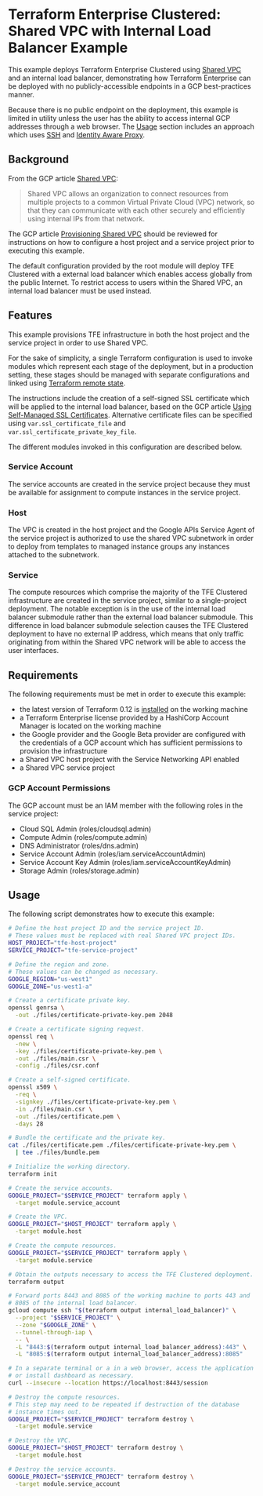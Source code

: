 # Terraform Enterprise Clustered: Shared VPC with Internal Load Balancer Example

This example deploys Terraform Enterprise Clustered using
[Shared VPC][shared-vpc] and an internal load balancer, demonstrating
how Terraform Enterprise can be deployed with no publicly-accessible endpoints in a GCP best-practices manner.

Because there is no public endpoint on the deployment, this example is
limited in utility unless the user has the ability to access internal
GCP addresses through a web browser. The [Usage](#usage) section
includes an approach which uses [SSH][ssh] and
[Identity Aware Proxy][iap].

## Background

From the GCP article [Shared VPC][shared-vpc]:

> Shared VPC allows an organization to connect resources from multiple
> projects to a common Virtual Private Cloud (VPC) network, so that they
> can communicate with each other securely and efficiently using
> internal IPs from that network.

The GCP article [Provisioning Shared VPC][provisioning-shared-vpc]
should be reviewed for instructions on how to configure a host project
and a service project prior to executing this example.

The default configuration provided by the root module will deploy TFE
Clustered with a external load balancer which enables access globally
from the public Internet. To restrict access to users within the Shared
VPC, an internal load balancer must be used instead.

## Features

This example provisions TFE infrastructure in both the host project and
the service project in order to use Shared VPC.

For the sake of simplicity, a single Terraform configuration is used to
invoke modules which represent each stage of the deployment, but in
a production setting, these stages should be managed with separate
configurations and linked using
[Terraform remote state][tf-remote-state].

The instructions include the creation of a self-signed SSL certificate
which will be applied to the internal load balancer, based on the GCP
article [Using Self-Managed SSL Certificates][gcp-self-managed-certs].
Alternative certificate files can be specified using
`var.ssl_certificate_file` and `var.ssl_certificate_private_key_file`.

The different modules invoked in this configuration are described below.

### Service Account

The service accounts are created in the service project because
they must be available for assignment to compute instances in the
service project.

### Host

The VPC is created in the host project and the Google APIs Service
Agent of the service project is authorized to use the shared VPC
subnetwork in order to deploy from templates to managed instance groups
any instances attached to the subnetwork.

### Service

The compute resources which comprise the majority of the TFE Clustered
infrastructure are created in the service project, similar to a
single-project deployment. The notable exception is in the use of the
internal load balancer submodule rather than the external load balancer
submodule. This difference in load balancer submodule selection causes
the TFE Clustered deployment to have no external IP address, which
means that only traffic originating from within the Shared VPC network
will be able to access the user interfaces.

## Requirements

The following requirements must be met in order to execute this example:

- the latest version of Terraform 0.12 is [installed][tf-install] on the
  working machine
- a Terraform Enterprise license provided by a HashiCorp
  Account Manager is located on the working machine
- the Google provider and the Google Beta provider are configured with
  the credentials of a GCP account which has sufficient permissions to
  provision the infrastructure
- a Shared VPC host project with the Service Networking API enabled
- a Shared VPC service project

### GCP Account Permissions

The GCP account must be an IAM member with the following roles in the
service project:

- Cloud SQL Admin (roles/cloudsql.admin)
- Compute Admin (roles/compute.admin)
- DNS Administrator (roles/dns.admin)
- Service Account Admin (roles/iam.serviceAccountAdmin)
- Service Account Key Admin (roles/iam.serviceAccountKeyAdmin)
- Storage Admin (roles/storage.admin)

## Usage

The following script demonstrates how to execute this example:

```sh
# Define the host project ID and the service project ID.
# These values must be replaced with real Shared VPC project IDs.
HOST_PROJECT="tfe-host-project"
SERVICE_PROJECT="tfe-service-project"

# Define the region and zone.
# These values can be changed as necessary.
GOOGLE_REGION="us-west1"
GOOGLE_ZONE="us-west1-a"

# Create a certificate private key.
openssl genrsa \
  -out ./files/certificate-private-key.pem 2048

# Create a certificate signing request.
openssl req \
  -new \
  -key ./files/certificate-private-key.pem \
  -out ./files/main.csr \
  -config ./files/csr.conf

# Create a self-signed certificate.
openssl x509 \
  -req \
  -signkey ./files/certificate-private-key.pem \
  -in ./files/main.csr \
  -out ./files/certificate.pem \
  -days 28

# Bundle the certificate and the private key.
cat ./files/certificate.pem ./files/certificate-private-key.pem \
  | tee ./files/bundle.pem

# Initialize the working directory.
terraform init

# Create the service accounts.
GOOGLE_PROJECT="$SERVICE_PROJECT" terraform apply \
  -target module.service_account

# Create the VPC.
GOOGLE_PROJECT="$HOST_PROJECT" terraform apply \
  -target module.host

# Create the compute resources.
GOOGLE_PROJECT="$SERVICE_PROJECT" terraform apply \
  -target module.service

# Obtain the outputs necessary to access the TFE Clustered deployment.
terraform output

# Forward ports 8443 and 8085 of the working machine to ports 443 and
# 8085 of the internal load balancer.
gcloud compute ssh "$(terraform output internal_load_balancer)" \
  --project "$SERVICE_PROJECT" \
  --zone "$GOOGLE_ZONE" \
  --tunnel-through-iap \
  -- \
  -L "8443:$(terraform output internal_load_balancer_address):443" \
  -L "8085:$(terraform output internal_load_balancer_address):8085"

# In a separate terminal or a in a web browser, access the application
# or install dashboard as necessary.
curl --insecure --location https://localhost:8443/session

# Destroy the compute resources.
# This step may need to be repeated if destruction of the database
# instance times out.
GOOGLE_PROJECT="$SERVICE_PROJECT" terraform destroy \
  -target module.service

# Destroy the VPC.
GOOGLE_PROJECT="$HOST_PROJECT" terraform destroy \
  -target module.host

# Destroy the service accounts.
GOOGLE_PROJECT="$SERVICE_PROJECT" terraform destroy \
  -target module.service_account
```

[gcp-self-managed-certs]: https://cloud.google.com/load-balancing/docs/ssl-certificates/self-managed-certs
[iap]: https://cloud.google.com/iap
[provisioning-shared-vpc]: https://cloud.google.com/vpc/docs/provisioning-shared-vpc
[shared-vpc]: https://cloud.google.com/vpc/docs/shared-vpc
[ssh]: https://en.wikipedia.org/wiki/Secure_Shell
[tf-install]: https://learn.hashicorp.com/terraform/getting-started/install
[tf-remote-state]: https://www.terraform.io/docs/state/remote.html
